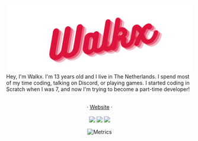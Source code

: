 <img src="image.png" align="center">
Hey, I'm Walkx. I'm 13 years old and I live in The Netherlands. I spend most of my time coding, talking on Discord, or playing games. I started coding in Scratch when I was 7, and now I'm trying to become a part-time developer! 
<br>
<br>

<p align="center">
  · <a href="https://walkyltd.xyz">Website</a>
 · 
 <br>
 <br>
 <img src="https://komarev.com/ghpvc/?username=walkxcode&style=flat-square&label=Views&color=DC143C">
 <img src="https://img.shields.io/github/followers/WalkxCode?color=DC143C&label=Followers&style=flat-square">
 <img src="https://img.shields.io/github/stars/WalkxCode?affiliations=OWNER&color=DC143C&label=Stars&style=flat-square">
</p>

<div align=center>

![Metrics](https://github.com/WalkxCode/WalkxCode/blob/master/github-metrics.svg)
</div>
